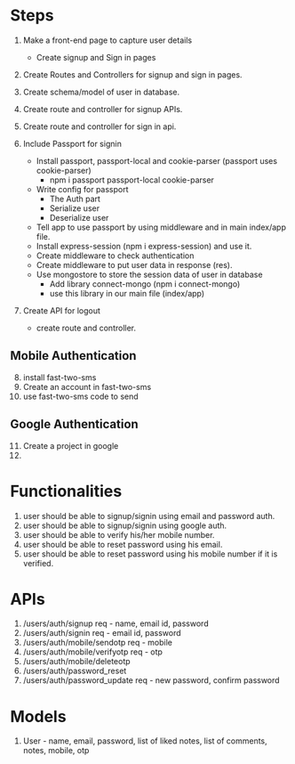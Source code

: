 # Steps
1. Make a front-end page to capture user details 
    - Create signup and Sign in pages

2. Create Routes and Controllers for signup and sign in pages.
3. Create schema/model of user in database.
4. Create route and controller for signup APIs.
5. Create route and controller for sign in api.
6. Include Passport for signin 
    - Install passport, passport-local and cookie-parser (passport uses cookie-parser)
        - npm i passport passport-local cookie-parser
    - Write config for passport
        - The Auth part
        - Serialize user
        - Deserialize user
    - Tell app to use passport by using middleware and in main index/app file.
    - Install express-session (npm i express-session) and use it.
    - Create middleware to check authentication
    - Create middleware to put user data in response (res).
    - Use mongostore to store the session data of user in database
        - Add library connect-mongo (npm i connect-mongo)
        - use this library in our main file (index/app)
7. Create API for logout
    - create route and controller.

## Mobile Authentication

8. install fast-two-sms
9. Create an account in fast-two-sms
10. use fast-two-sms code to send

## Google Authentication
11. Create a project in google
12. 

# Functionalities
1. user should be able to signup/signin using email and password auth.
2. user should be able to signup/signin using google auth.
3. user should be able to verify his/her mobile number.
4. user should be able to reset password using his email.
5. user should be able to reset password using his mobile number if it is verified.

# APIs
1. /users/auth/signup req - name, email id, password
2. /users/auth/signin req - email id, password
3. /users/auth/mobile/sendotp req - mobile
4. /users/auth/mobile/verifyotp req - otp
5. /users/auth/mobile/deleteotp
6. /users/auth/password_reset
7. /users/auth/password_update req - new password, confirm password

# Models
1. User - name, email, password, list of liked notes, list of comments, notes, mobile, otp
